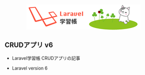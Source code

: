 <p align="center"><img src="https://raw.githubusercontent.com/honjou/docker_practice/images/logo.png"></p>

## CRUDアプリ v6

- Laravel学習帳 CRUDアプリの記事

- Laravel version 6
